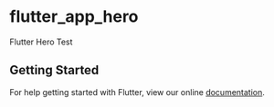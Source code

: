 # flutter_app_hero

Flutter Hero Test

## Getting Started

For help getting started with Flutter, view our online
[documentation](https://flutter.io/).
